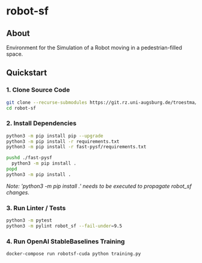 # robot-sf

## About
Environment for the Simulation of a Robot moving
in a pedestrian-filled space.

## Quickstart

### 1. Clone Source Code

```sh
git clone --recurse-submodules https://git.rz.uni-augsburg.de/troestma/scoomatic-pysocialforce
cd robot-sf
```

### 2. Install Dependencies

```sh
python3 -m pip install pip --upgrade
python3 -m pip install -r requirements.txt
python3 -m pip install -r fast-pysf/requirements.txt
```

```sh
pushd ./fast-pysf
  python3 -m pip install .
popd
python3 -m pip install .
```

*Note: 'python3 -m pip install .' needs to be executed to propagate robot_sf changes.*

### 3. Run Linter / Tests

```sh
python3 -m pytest
python3 -m pylint robot_sf --fail-under=9.5
```

### 4. Run OpenAI StableBaselines Training

```sh
docker-compose run robotsf-cuda python training.py
```
